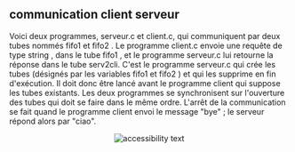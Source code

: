 ##  communication client serveur 

Voici deux programmes, serveur.c et client.c, qui communiquent par deux tubes nommés
fifo1 et fifo2 . 
Le programme client.c envoie une requête de type string , dans le tube fifo1 , et le programme
serveur.c lui retourne la réponse dans le tube serv2cli. C'est le programme serveur.c qui crée 
les tubes (désignés par les variables fifo1 et fifo2 ) et qui les supprime en fin d'exécution. 
Il doit donc être lancé avant le programme client qui suppose les tubes existants. Les deux programmes
se synchronisent sur l'ouverture des tubes qui doit se faire dans le même ordre. L'arrêt de la communication
se fait quand le programme client envoi le message "bye" ; le serveur répond alors par "ciao". 

<p align="center">
  <img src="https://i.imgur.com/vRcUwjj.png"  alt="accessibility text">
</p>
